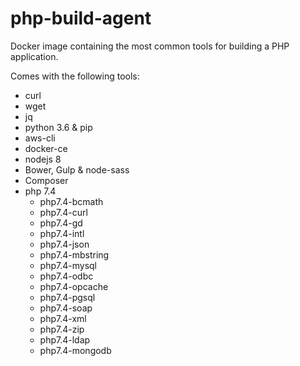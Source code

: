 # php-build-agent

Docker image containing the most common tools for building a PHP application.

Comes with the following tools:

- curl
- wget
- jq
- python 3.6 & pip
- aws-cli
- docker-ce
- nodejs 8
- Bower, Gulp & node-sass
- Composer
- php 7.4
  - php7.4-bcmath
  - php7.4-curl
  - php7.4-gd
  - php7.4-intl
  - php7.4-json
  - php7.4-mbstring
  - php7.4-mysql
  - php7.4-odbc
  - php7.4-opcache
  - php7.4-pgsql
  - php7.4-soap
  - php7.4-xml
  - php7.4-zip
  - php7.4-ldap
  - php7.4-mongodb
